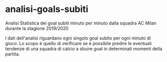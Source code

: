 # analisi-goals-subiti
Analisi Statistica dei goal subiti minuto per minuto dalla squadra AC Milan durante la stagione 2019/2020

I dati dell'analisi riguardano ogni singolo goal subito per ogni minuto di gioco. Lo scopo è quello di verificare se è possibile predire le eventuali tendenze di una squadra di calcio a sbuire goal in determinati momenti della partita.
